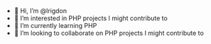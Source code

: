- 👋 Hi, I’m @lrigdon
- 👀 I’m interested in PHP projects I might contribute to
- 🌱 I’m currently learning PHP
- 💞️ I’m looking to collaborate on PHP projects I might contribute to

<!---
lrigdon/lrigdon is a ✨ special ✨ repository because its `README.md` (this file) appears on your GitHub profile.
You can click the Preview link to take a look at your changes.
--->
